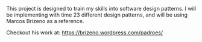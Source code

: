 This project is designed to train my skills into software design patterns.
I will be implementing with time 23 different design patterns, and will be using Marcos Brizeno as a reference.

Checkout his work at: https://brizeno.wordpress.com/padroes/
